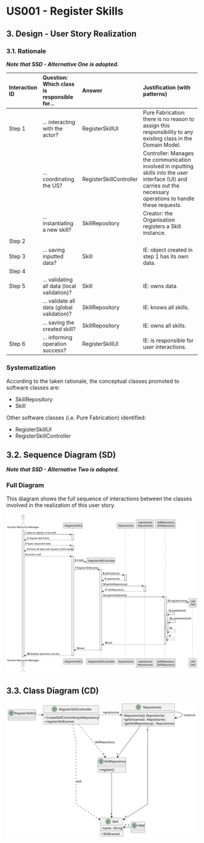 # US001 - Register Skills

## 3. Design - User Story Realization

### 3.1. Rationale

_**Note that SSD - Alternative One is adopted.**_

| Interaction ID | Question: Which class is responsible for... | Answer                  | Justification (with patterns)                                                                                                                                      |
|:---------------|:--------------------------------------------|:------------------------|:-------------------------------------------------------------------------------------------------------------------------------------------------------------------|
| Step 1         | ... interacting with the actor?             | RegisterSkillUI         | Pure Fabrication: there is no reason to assign this responsibility to any existing class in the Domain Model.                                                      |
|                | ... coordinating the US?                    | RegisterSkillController | Controller: Manages the communication involved in inputting skills into the user interface (UI) and carries out the necessary operations to handle these requests. |
|                | ... instantiating a new skill?              | SkillRepository         | Creator: the Organisation registers a Skill instance.                                                                                                              |
| Step 2         |                                             |                         |                                                                                                                                                                    |
| Step 3         | ... saving inputted data?                   | Skill                   | IE: object created in step 1 has its own data.                                                                                                                     |
| Step 4         |                                             |                         |                                                                                                                                                                    |
| Step 5         | ... validating all data (local validation)? | Skill                   | IE: owns data.                                                                                                                                                     |
|                | ... validate all data (global validation)?  | SkillRepository         | IE: knows all skills.                                                                                                                                              |
|                | ... saving the created skill?               | SkillRepository         | IE: owns all skills.                                                                                                                                               |
| Step 6         | ... informing operation success?            | RegisterSkillUI         | IE: is responsible for user interactions.                                                                                                                          |

### Systematization ##

According to the taken rationale, the conceptual classes promoted to software classes are:

* SkillRepository
* Skill

Other software classes (i.e. Pure Fabrication) identified:

* RegisterSkillUI
* RegisterSkillController


## 3.2. Sequence Diagram (SD)

_**Note that SSD - Alternative Two is adopted.**_

### Full Diagram

This diagram shows the full sequence of interactions between the classes involved in the realization of this user story.

![Sequence Diagram - Full](svg/us001-sequence-diagram-full.svg)

## 3.3. Class Diagram (CD)

![Class Diagram](svg/us001-class-diagram.svg)